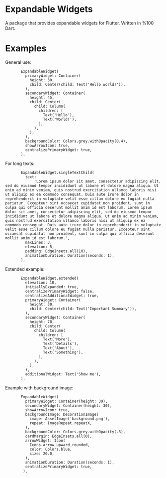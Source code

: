 <h1>Expandable Widgets</h1>
A package that provides expandable widgets for Flutter.
Written in %100 Dart.

<h1>Examples</h1>
General use:

           ExpandableWidget(
             primaryWidget: Container(
               height: 30,
               child: Center(child: Text('Hello world!')),
             ),
             secondaryWidget: Container(
               height: 45,
               child: Center(
                 child: Column(
                   children: [
                     Text('Hello'),
                     Text('World!'),
                   ],
                 ),
               ),
             ),
             backgroundColor: Colors.grey.withOpacity(0.4),
             showArrowIcon: true,
             centralizePrimaryWidget: true,
           ),

For long texts:

           ExpandableWidget.singleTextChild(
             text:
                 'Lorem ipsum dolor sit amet, consectetur adipiscing elit, sed do eiusmod tempor incididunt ut labore et dolore magna aliqua. Ut enim ad minim veniam, quis nostrud exercitation ullamco laboris nisi ut aliquip ex ea commodo consequat. Duis aute irure dolor in reprehenderit in voluptate velit esse cillum dolore eu fugiat nulla pariatur. Excepteur sint occaecat cupidatat non proident, sunt in culpa qui officia deserunt mollit anim id est laborum. Lorem ipsum dolor sit amet, consectetur adipiscing elit, sed do eiusmod tempor incididunt ut labore et dolore magna aliqua. Ut enim ad minim veniam, quis nostrud exercitation ullamco laboris nisi ut aliquip ex ea commodo consequat. Duis aute irure dolor in reprehenderit in voluptate velit esse cillum dolore eu fugiat nulla pariatur. Excepteur sint occaecat cupidatat non proident, sunt in culpa qui officia deserunt mollit anim id est laborum.',
             maxLines: 3,
             elevation: 5,
             padding: EdgeInsets.all(10),
             animationDuration: Duration(seconds: 1),
           ),

Extended example:

           ExpandableWidget.extended(
             elevation: 10,
             initiallyExpanded: true,
             centralizePrimaryWidget: false,
             centralizeAdditionalWidget: true,
             primaryWidget: Container(
               height: 30,
               child: Center(child: Text('Important Summary')),
             ),
             secondaryWidget: Container(
               height: 70,
               child: Center(
                 child: Column(
                   children: [
                     Text('More'),
                     Text('Details'),
                     Text('About'),
                     Text('Something'),
                   ],
                 ),
               ),
             ),
             additionalWidget: Text('Show me'),
           ),

Example with background image:
 
           ExpandableWidget(
             primaryWidget: Container(height: 30),
             secondaryWidget: Container(height: 30),
             showArrowIcon: true,
             backgroundImage: DecorationImage(
               image: AssetImage('background.png'),
               repeat: ImageRepeat.repeatX,
             ),
             backgroundColor: Colors.grey.withOpacity(.3),
             cardMargin: EdgeInsets.all(0),
             arrowWidget: Icon(
               Icons.arrow_upward_rounded,
               color: Colors.blue,
               size: 20.0,
             ),
             animationDuration: Duration(seconds: 1),
             centralizePrimaryWidget: true,
            ),